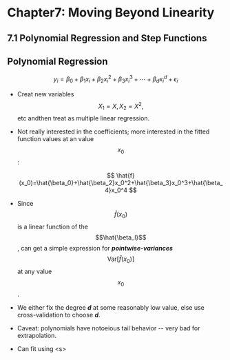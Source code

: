 # Chapter7: Moving Beyond Linearity

## 7.1 Polynomial Regression and Step Functions

## Polynomial Regression


$$
y_i = \beta_0 + \beta_1x_i+\beta_2x_i^2+\beta_3x_i^3+\cdots+\beta_dx_i^d+\epsilon_i
$$


* Creat new variables $$X_1=X, X_2=X^2,$$ etc andthen treat as multiple linear regression.
* Not really interested in the coefficients; more interested in the fitted function values at an value $$x_0$$:


  $$
  \hat{f}(x_0)=\hat{\beta_0}+\hat{\beta_2}x_0^2+\hat{\beta_3}x_0^3+\hat{\beta_4}x_0^4
  $$

* Since $$\hat{f}(x_0)$$ is a linear function of the $$\hat{\beta_l}$$, can get a simple expression for _**pointwise-variances**_ $$\mathrm{Var}[\hat{f}(x_0)]$$ at any value $$x_0$$.

* We either fix the degree _**d**_ at some reasonably low value, else use cross-validation to choose _**d**_.
* Caveat: polynomials have notoeious tail behavior -- very bad for extrapolation.
* Can fit using &lt;s&gt;



